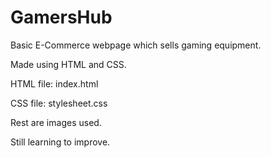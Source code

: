 # GamersHub

Basic E-Commerce webpage which sells gaming equipment.

Made using HTML and CSS.

HTML file: index.html

CSS file: stylesheet.css

Rest are images used.

Still learning to improve.

